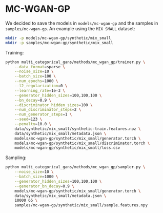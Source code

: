 # MC-WGAN-GP

We decided to save the models in `models/mc-wgan-gp` and the samples in `samples/mc-wgan-gp`.
An example using the `MIX SMALL` dataset:

```bash
mkdir -p models/mc-wgan-gp/synthetic/mix_small
mkdir -p samples/mc-wgan-gp/synthetic/mix_small
```

Training:

```bash
python multi_categorical_gans/methods/mc_wgan_gp/trainer.py \
    --data_format=sparse \
    --noise_size=10 \
    --batch_size=100 \
    --num_epochs=1000 \
    --l2_regularization=0 \
    --learning_rate=1e-3 \
    --generator_hidden_sizes=100,100,100 \
    --bn_decay=0.9 \
    --discriminator_hidden_sizes=100 \
    --num_discriminator_steps=2 \
    --num_generator_steps=1 \
    --seed=123 \
    --penalty=10.0 \
    data/synthetic/mix_small/synthetic-train.features.npz \
    data/synthetic/mix_small/metadata.json \
    models/mc-wgan-gp/synthetic/mix_small/generator.torch \
    models/mc-wgan-gp/synthetic/mix_small/discriminator.torch \
    models/mc-wgan-gp/synthetic/mix_small/loss.csv
```

Sampling:

```bash
python multi_categorical_gans/methods/mc_wgan_gp/sampler.py \
    --noise_size=10 \
    --batch_size=1000 \
    --generator_hidden_sizes=100,100,100 \
    --generator_bn_decay=0.9 \
    models/mc-wgan-gp/synthetic/mix_small/generator.torch \
    data/synthetic/mix_small/metadata.json \
    10000 65 \
    samples/mc-wgan-gp/synthetic/mix_small/sample.features.npy
```